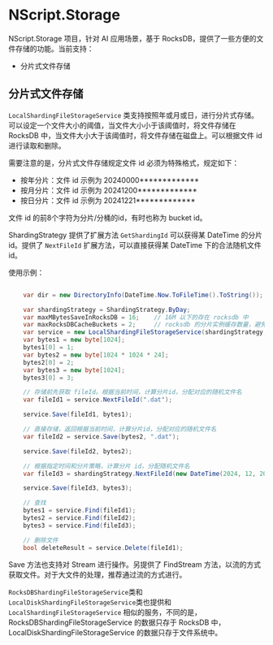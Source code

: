 # NScript.Storage

NScript.Storage 项目，针对 AI 应用场景，基于 RocksDB，提供了一些方便的文件存储的功能。当前支持：

- 分片式文件存储

## 分片式文件存储

`LocalShardingFileStorageService` 类支持按照年或月或日，进行分片式存储。可以设定一个文件大小的阈值，当文件大小小于该阈值时，将文件存储在 RocksDB 中，当文件大小大于该阈值时，将文件存储在磁盘上。可以根据文件 id 进行读取和删除。

需要注意的是，分片式文件存储规定文件 id 必须为特殊格式，规定如下：

- 按年分片：文件 id 示例为 20240000*************
- 按月分片：文件 id 示例为 20241200*************
- 按日分片：文件 id 示例为 20241221*************

文件 id 的前8个字符为分片/分桶的id，有时也称为 bucket id。

ShardingStrategy 提供了扩展方法 `GetShardingId` 可以获得某 DateTime 的分片id。提供了 `NextFileId` 扩展方法，可以直接获得某 DateTime 下的合法随机文件 id。

使用示例：

```csharp

    var dir = new DirectoryInfo(DateTime.Now.ToFileTime().ToString());

    var shardingStrategy = ShardingStrategy.ByDay;
    var maxMBytesSaveInRocksDB = 16;    // 16M 以下的存在 rocksdb 中
    var maxRocksDBCacheBuckets = 2;     // rocksdb 的分片实例缓存数量，避免频繁打开关闭 rocksdb
    var service = new LocalShardingFileStorageService(shardingStrategy, maxMBytesSaveInRocksDB, maxRocksDBCacheBuckets, dir.FullName);
    var bytes1 = new byte[1024];
    bytes1[0] = 1;
    var bytes2 = new byte[1024 * 1024 * 24];
    bytes2[0] = 2;
    var bytes3 = new byte[1024];
    bytes3[0] = 3;

    // 存储前先获取 fileId。根据当前时间，计算分片id，分配对应的随机文件名
    var fileId1 = service.NextFileId(".dat");

    service.Save(fileId1, bytes1);

    // 直接存储，返回根据当前时间，计算分片id，分配对应的随机文件名
    var fileId2 = service.Save(bytes2, ".dat");

    service.Save(fileId2, bytes2);

    // 根据指定时间和分片策略，计算分片 id，分配随机文件名
    var fileId3 = shardingStrategy.NextFileId(new DateTime(2024, 12, 20), ".dat");

    service.Save(fileId3, bytes3);

    // 查找
    bytes1 = service.Find(fileId1);
    bytes2 = service.Find(fileId2);
    bytes3 = service.Find(fileId3);

    // 删除文件
    bool deleteResult = service.Delete(fileId1);

```

Save 方法也支持对 Stream 进行操作。另提供了 FindStream 方法，以流的方式获取文件。对于大文件的处理，推荐通过流的方式进行。

`RocksDBShardingFileStorageService`类和 `LocalDiskShardingFileStorageService`类也提供和 `LocalShardingFileStorageService` 相似的服务，不同的是，RocksDBShardingFileStorageService 的数据只存于 RocksDB 中，LocalDiskShardingFileStorageService 的数据只存于文件系统中。
